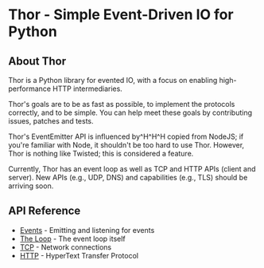 
# Thor - Simple Event-Driven IO for Python

## About Thor

Thor is a Python library for evented IO, with a focus on enabling
high-performance HTTP intermediaries.

Thor's goals are to be as fast as possible, to implement the protocols
correctly, and to be simple. You can help meet these goals by contributing
issues, patches and tests.

Thor's EventEmitter API is influenced by^H^H^H copied from NodeJS; if
you're familiar with Node, it shouldn't be too hard to use Thor. However, Thor
is nothing like Twisted; this is considered a feature.

Currently, Thor has an event loop as well as TCP and HTTP APIs (client and
server). New APIs (e.g., UDP, DNS) and capabilities (e.g., TLS) should be
arriving soon.


## API Reference

* [Events](events.md) - Emitting and listening for events
* [The Loop](loop.md) - The event loop itself
* [TCP](tcp.md) - Network connections
* [HTTP](http.md) - HyperText Transfer Protocol